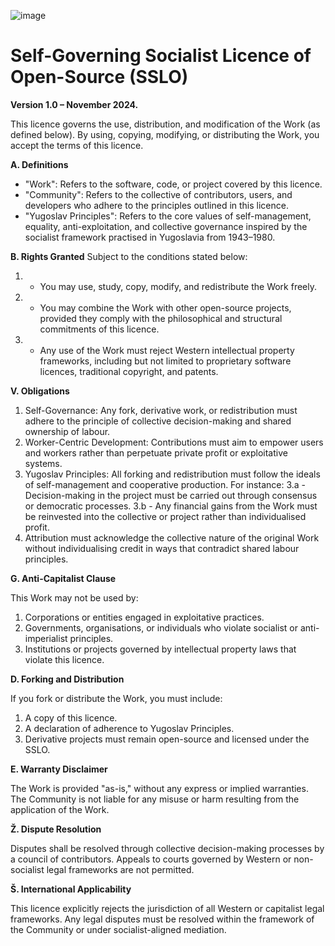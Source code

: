 ![image](https://github.com/user-attachments/assets/34a22fe1-d2e0-4201-b866-0ad8d9b71fd7)

# Self-Governing Socialist Licence of Open-Source (SSLO)
  
**Version 1.0 – November 2024.**  

This licence governs the use, distribution, and modification of the Work (as defined below). By using, copying, modifying, or distributing the Work, you accept the terms of this licence.

**A. Definitions**
- "Work": Refers to the software, code, or project covered by this licence.
- "Community": Refers to the collective of contributors, users, and developers who adhere to the principles outlined in this licence.
- "Yugoslav Principles": Refers to the core values of self-management, equality, anti-exploitation, and collective governance inspired by the socialist framework practised in Yugoslavia from 1943–1980.

**B. Rights Granted**
Subject to the conditions stated below:
1. - You may use, study, copy, modify, and redistribute the Work freely.
2. - You may combine the Work with other open-source projects, provided they comply with the philosophical and structural commitments of this licence.
3. - Any use of the Work must reject Western intellectual property frameworks, including but not limited to proprietary software licences, traditional copyright, and patents.

**V. Obligations**
1. Self-Governance: Any fork, derivative work, or redistribution must adhere to the principle of collective decision-making and shared ownership of labour.
2. Worker-Centric Development: Contributions must aim to empower users and workers rather than perpetuate private profit or exploitative systems.
3. Yugoslav Principles: All forking and redistribution must follow the ideals of self-management and cooperative production. For instance:
3.a - Decision-making in the project must be carried out through consensus or democratic processes.
3.b - Any financial gains from the Work must be reinvested into the collective or project rather than individualised profit.
4. Attribution must acknowledge the collective nature of the original Work without individualising credit in ways that contradict shared labour principles.

**G. Anti-Capitalist Clause**

This Work may not be used by:
1. Corporations or entities engaged in exploitative practices.
2. Governments, organisations, or individuals who violate socialist or anti-imperialist principles.
3. Institutions or projects governed by intellectual property laws that violate this licence.

**D. Forking and Distribution**

If you fork or distribute the Work, you must include:
1. A copy of this licence.
2. A declaration of adherence to Yugoslav Principles.
3. Derivative projects must remain open-source and licensed under the SSLO.

**E. Warranty Disclaimer**

The Work is provided "as-is," without any express or implied warranties. The Community is not liable for any misuse or harm resulting from the application of the Work.

**Ž. Dispute Resolution**

Disputes shall be resolved through collective decision-making processes by a council of contributors. Appeals to courts governed by Western or non-socialist legal frameworks are not permitted.

**Š. International Applicability**

This licence explicitly rejects the jurisdiction of all Western or capitalist legal frameworks. Any legal disputes must be resolved within the framework of the Community or under socialist-aligned mediation.
